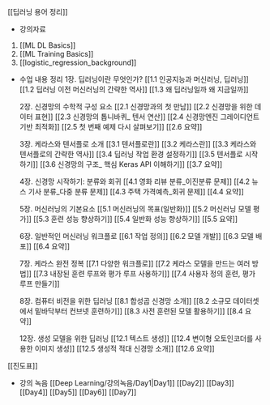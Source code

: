 [[딥러닝 용어 정리]]

- 강의자료
1. [[ML DL Basics]]
2. [[ML Training Basics]]
3. [[logistic_regression_background]]

- 수업 내용 정리
	1장. 딥러닝이란 무엇인가?
	[[1.1 인공지능과 머신러닝, 딥러닝]]
	[[1.2 딥러닝 이전 머신러닝의 간략한 역사]]
	[[1.3 왜 딥러닝일까 왜 지금일까]]
	
	2장. 신경망의 수학적 구성 요소
	[[2.1 신경망과의 첫 만남]]
	[[2.2 신경망을 위한 데이터 표현]]
	[[2.3 신경망의 톱니바퀴_ 텐서 연산]]
	[[2.4 신경망엔진 그레이디언트 기반 최적화]]
	[[2.5 첫 번째 예제 다시 살펴보기]]
	[[2.6 요약]]
	
	3장. 케라스와 텐서플로 소개
	[[3.1 텐서플로란]]
	[[3.2 케라스란]]
	[[3.3 케라스와 텐서플로의 간략한 역사]]
	[[3.4 딥러닝 작업 환경 설정하기]]
	[[3.5 텐서플로 시작하기]]
	[[3.6 신경망의 구조_ 핵심 Keras API 이해하기]]
	[[3.7 요약]]
	
	4장. 신경망 시작하기: 분류와 회귀
	[[4.1 영화 리뷰 분류_이진분류 문제]]
	[[4.2 뉴스 기사 분류_다중 분류 문제]]
	[[4.3 주택 가격예측_회귀 문제]]
	[[4.4 요약]]
	
	5장. 머신러닝의 기본요소
	[[5.1 머신러닝의 목표(일반화)]]
	[[5.2 머신러닝 모델 평가]]
	[[5.3 훈련 성능 향상하기]]
	[[5.4 일반화 성능 향상하기]]
	[[5.5 요약]]
	
	6장. 일반적인 머신러닝 워크플로
	[[6.1 작업 정의]]
	[[6.2 모델 개발]]
	[[6.3 모델 배포]]
	[[6.4 요약]]
	
	7장. 케라스 완전 정복
	[[7.1 다양한 워크플로]]
	[[7.2 케라스 모델을 만드는 여러 방법]]
	[[7.3 내장된 훈련 루프와 평가 루프 사용하기]]
	[[7.4 사용자 정의 훈련, 평가 루프 만들기]]
	
	8장. 컴퓨터 비전을 위한 딥러닝
	[[8.1 합성곱 신경망 소개]]
	[[8.2 소규모 데이터셋에서 밑바닥부터 컨브넷 훈련하기]]
	[[8.3 사전 훈련된 모델 활용하기]]
	[[8.4 요약]]
	
	12장. 생성 모델을 위한 딥러닝
	[[12.1 텍스트 생성]]
	[[12.4 변이형 오토인코더를 사용한 이미지 생성]]
	[[12.5 생성적 적대 신경망 소개]]
	[[12.6 요약]]


[[진도표]]


- 강의 녹음
	[[Deep Learning/강의녹음/Day1|Day1]]
	[[Day2]]
	[[Day3]]
	[[Day4]]
	[[Day5]]
	[[Day6]]
	[[Day7]]





